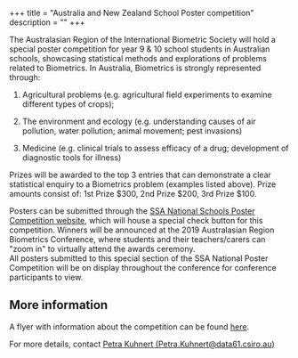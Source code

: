 +++
title = "Australia and New Zealand School Poster competition"
description = ""
+++


The Australasian Region of the International Biometric Society will hold a special poster competition for year 9 & 10 school students in Australian schools, showcasing statistical methods and explorations of problems related to Biometrics.  In Australia, Biometrics is strongly represented through:

1. Agricultural problems (e.g. agricultural field experiments to examine different types of crops);  

2. The environment and ecology (e.g. understanding causes of air pollution, water pollution; animal movement; pest invasions)  

3. Medicine (e.g. clinical trials to assess efficacy of a drug; development of diagnostic tools for illness)


Prizes will be awarded to the top 3 entries that can demonstrate a clear statistical enquiry to a Biometrics problem (examples listed above).  Prize amounts consist of:  1st Prize $300, 2nd Prize $200, 3rd Prize $100.  

Posters can be submitted through the [SSA National Schools Poster Competition website](https://www.ssaipostercomp.info/schools/), which will house a special check button for this competition. Winners will be announced at the 2019 Australasian Region Biometrics Conference, where students and their teachers/carers can "zoom in" to virtually attend the awards ceremony.  
All posters submitted to this special section of the SSA National Poster Competition will be on display throughout the conference for conference participants to view.

## More information

A flyer with information about the competition can be found [here](https://ausbiometric2019.org/data/School_Poster_Flyer.pdf).

For more details, contact [Petra Kuhnert (Petra.Kuhnert@data61.csiro.au)](mailto:Petra.Kuhnert@data61.csiro.au)

